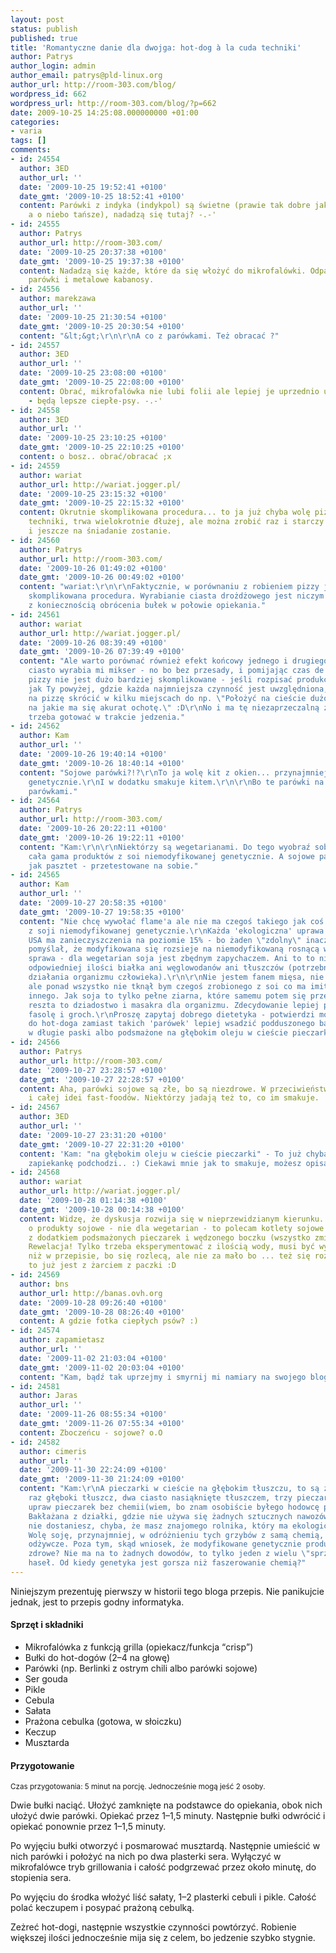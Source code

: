 ```yaml
---
layout: post
status: publish
published: true
title: 'Romantyczne danie dla dwojga: hot-dog à la cuda techniki'
author: Patrys
author_login: admin
author_email: patrys@pld-linux.org
author_url: http://room-303.com/blog/
wordpress_id: 662
wordpress_url: http://room-303.com/blog/?p=662
date: 2009-10-25 14:25:08.000000000 +01:00
categories:
- varia
tags: []
comments:
- id: 24554
  author: 3ED
  author_url: ''
  date: '2009-10-25 19:52:41 +0100'
  date_gmt: '2009-10-25 18:52:41 +0100'
  content: Parówki z indyka (indykpol) są świetne (prawie tak dobre jak "jedynki",
    a o niebo tańsze), nadadzą się tutaj? -.-'
- id: 24555
  author: Patrys
  author_url: http://room-303.com/
  date: '2009-10-25 20:37:38 +0100'
  date_gmt: '2009-10-25 19:37:38 +0100'
  content: Nadadzą się każde, które da się włożyć do mikrofalówki. Odpadają więc blaszane
    parówki i metalowe kabanosy.
- id: 24556
  author: marekzawa
  author_url: ''
  date: '2009-10-25 21:30:54 +0100'
  date_gmt: '2009-10-25 20:30:54 +0100'
  content: "&lt;&gt;\r\n\r\nA co z parówkami. Też obracać ?"
- id: 24557
  author: 3ED
  author_url: ''
  date: '2009-10-25 23:08:00 +0100'
  date_gmt: '2009-10-25 22:08:00 +0100'
  content: Obrać, mikrofalówka nie lubi folii ale lepiej je uprzednio ugotować i wystudzić
    - będą lepsze ciepłe-psy. -.-'
- id: 24558
  author: 3ED
  author_url: ''
  date: '2009-10-25 23:10:25 +0100'
  date_gmt: '2009-10-25 22:10:25 +0100'
  content: o bosz.. obrać/obracać ;x
- id: 24559
  author: wariat
  author_url: http://wariat.jogger.pl/
  date: '2009-10-25 23:15:32 +0100'
  date_gmt: '2009-10-25 22:15:32 +0100'
  content: Okrutnie skomplikowana procedura... to ja już chyba wolę pizzę bez cudów
    techniki, trwa wielokrotnie dłużej, ale można zrobić raz i starczy na 2 do full
    i jeszcze na śniadanie zostanie.
- id: 24560
  author: Patrys
  author_url: http://room-303.com/
  date: '2009-10-26 01:49:02 +0100'
  date_gmt: '2009-10-26 00:49:02 +0100'
  content: "wariat:\r\n\r\nFaktycznie, w porównaniu z robieniem pizzy jest to niepomiernie
    skomplikowana procedura. Wyrabianie ciasta drożdżowego jest niczym w porównaniu
    z koniecznością obrócenia bułek w połowie opiekania."
- id: 24561
  author: wariat
  author_url: http://wariat.jogger.pl/
  date: '2009-10-26 08:39:49 +0100'
  date_gmt: '2009-10-26 07:39:49 +0100'
  content: "Ale warto porównać również efekt końcowy jednego i drugiego ;-)\r\n\r\nAnyway,
    ciasto wyrabia mi mikser - no bo bez przesady, i pomijając czas de facto wyprodukowanie
    pizzy nie jest dużo bardziej skomplikowane - jeśli rozpisać produkcję hot doga
    jak Ty powyżej, gdzie każda najmniejsza czynność jest uwzględniona, a przepis
    na pizzę skrócić w kilku miejscach do np. \"Położyć na cieście dużo różnych rzeczy
    na jakie ma się akurat ochotę.\" :D\r\nNo i ma tę niezaprzeczalną zaletę, że nie
    trzeba gotować w trakcie jedzenia."
- id: 24562
  author: Kam
  author_url: ''
  date: '2009-10-26 19:40:14 +0100'
  date_gmt: '2009-10-26 18:40:14 +0100'
  content: "Sojowe parówki?!?\r\nTo ja wolę kit z okien... przynajmniej nie jest modyfikowany
    genetycznie.\r\nI w dodatku smakuje kitem.\r\n\r\nBo te parówki na pewno nie smakują
    parówkami."
- id: 24564
  author: Patrys
  author_url: http://room-303.com/
  date: '2009-10-26 20:22:11 +0100'
  date_gmt: '2009-10-26 19:22:11 +0100'
  content: "Kam:\r\n\r\nNiektórzy są wegetarianami. Do tego wyobraź sobie, że istnieje
    cała gama produktów z soi niemodyfikowanej genetycznie. A sojowe parówki smakują
    jak pasztet - przetestowane na sobie."
- id: 24565
  author: Kam
  author_url: ''
  date: '2009-10-27 20:58:35 +0100'
  date_gmt: '2009-10-27 19:58:35 +0100'
  content: "Nie chcę wywołać flame'a ale nie ma czegoś takiego jak coś sojowe zrobione
    z soji niemodyfikowanej genetycznie.\r\nKażda 'ekologiczna' uprawa w europie i
    USA ma zanieczyszczenia na poziomie 15% - bo żaden \"zdolny\" inaczej rolnik nie
    pomyślał, że modyfikowana się rozsieje na niemodyfikowaną rosnącą w okolicy.\r\n\r\nDruga
    sprawa - dla wegetarian soja jest zbędnym zapychaczem. Ani to to nie dostarcza
    odpowiedniej ilości białka ani węglowodanów ani tłuszczów (potrzebnych do prawidłowego
    działania organizmu człowieka).\r\n\r\nNie jestem fanem mięsa, nie znoszę parówek
    ale ponad wszystko nie tknął bym czegoś zrobionego z soi co ma imitować coś zupełnie
    innego. Jak soja to tylko pełne ziarna, które samemu potem się przerabia. Cała
    reszta to dziadostwo i masakra dla organizmu. Zdecydowanie lepiej polubić bób,
    fasolę i groch.\r\nProszę zapytaj dobrego dietetyka - potwierdzi moje słowa.\r\n\r\nA
    do hot-doga zamiast takich 'parówek' lepiej wsadzić podduszonego bakłażana pociętego
    w długie paski albo podsmażone na głębokim oleju w cieście pieczarki :)"
- id: 24566
  author: Patrys
  author_url: http://room-303.com/
  date: '2009-10-27 23:28:57 +0100'
  date_gmt: '2009-10-27 22:28:57 +0100'
  content: Aha, parówki sojowe są złe, bo są niezdrowe. W przeciwieństwie do hot-dogów
    i całej idei fast-foodów. Niektórzy jadają też to, co im smakuje.
- id: 24567
  author: 3ED
  author_url: ''
  date: '2009-10-27 23:31:20 +0100'
  date_gmt: '2009-10-27 22:31:20 +0100'
  content: 'Kam: "na głębokim oleju w cieście pieczarki" - To już chyba bardziej pod
    zapiekankę podchodzi.. :) Ciekawi mnie jak to smakuje, możesz opisać jak to zrobić?'
- id: 24568
  author: wariat
  author_url: http://wariat.jogger.pl/
  date: '2009-10-28 01:14:38 +0100'
  date_gmt: '2009-10-28 00:14:38 +0100'
  content: Widzę, że dyskusja rozwija się w nieprzewidzianym kierunku. Jeśli chodzi
    o produkty sojowe - nie dla wegetarian - to polecam kotlety sojowe (z paczki)
    z dodatkiem podsmażonych pieczarek i wędzonego boczku (wszystko zmiksowane razem).
    Rewelacja! Tylko trzeba eksperymentować z ilością wody, musi być wyraźnie mniej
    niż w przepisie, bo się rozlecą, ale nie za mało bo ... też się rozlecą :D Tak
    to już jest z żarciem z paczki :D
- id: 24569
  author: bns
  author_url: http://banas.ovh.org
  date: '2009-10-28 09:26:40 +0100'
  date_gmt: '2009-10-28 08:26:40 +0100'
  content: A gdzie fotka ciepłych psów? :)
- id: 24574
  author: zapamietasz
  author_url: ''
  date: '2009-11-02 21:03:04 +0100'
  date_gmt: '2009-11-02 20:03:04 +0100'
  content: "Kam, bądź tak uprzejmy i smyrnij mi namiary na swojego bloga\r\nna \r\nwp.pl"
- id: 24581
  author: Jaras
  author_url: ''
  date: '2009-11-26 08:55:34 +0100'
  date_gmt: '2009-11-26 07:55:34 +0100'
  content: Zboczeńcu - sojowe? o.O
- id: 24582
  author: cimeris
  author_url: ''
  date: '2009-11-30 22:24:09 +0100'
  date_gmt: '2009-11-30 21:24:09 +0100'
  content: "Kam:\r\nA pieczarki w cieście na głębokim tłuszczu, to są zajebiście zdrowe-
    raz głęboki tłuszcz, dwa ciasto nasiąknięte tłuszczem, trzy pieczarki. Nie ma
    upraw pieczarek bez chemii(wiem, bo znam osobiście byłego hodowcę pieczarek).
    Bakłażana z działki, gdzie nie używa się żadnych sztucznych nawozów tez raczej
    nie dostaniesz, chyba, że masz znajomego rolnika, który ma ekologiczne uprawy.
    Wolę soję, przynajmniej, w odróżnieniu tych grzybów z samą chemią, ma jakieś wartości
    odżywcze. Poza tym, skąd wniosek, że modyfikowane genetycznie produkty nie są
    zdrowe? Nie ma na to żadnych dowodów, to tylko jeden z wielu \"sprzedających się\"
    haseł. Od kiedy genetyka jest gorsza niż faszerowanie chemią?"
---
```

<p>Niniejszym prezentuję pierwszy w historii tego bloga przepis. Nie panikujcie jednak, jest to przepis godny informatyka.</p>

<h4>Sprzęt i składniki</h4>

<ul>
	<li>Mikrofalówka z funkcją grilla (opiekacz/funkcja <q>crisp</q>)</li>
	<li>Bułki do hot-dogów (2–4 na głowę)</li>
	<li>Parówki (np. Berlinki z ostrym chili albo parówki sojowe)</li>
	<li>Ser gouda</li>
	<li>Pikle</li>
	<li>Cebula</li>
	<li>Sałata</li>
	<li>Prażona cebulka (gotowa, w słoiczku)</li>
	<li>Keczup</li>
	<li>Musztarda</li>
</ul>

<h4>Przygotowanie</h4>

<p><small>Czas przygotowania: 5 minut na porcję. Jednocześnie mogą jeść 2 osoby.</small></p>

<p>Dwie bułki naciąć. Ułożyć zamknięte na podstawce do opiekania, obok nich ułożyć dwie parówki. Opiekać przez 1–1,5 minuty. Następnie bułki odwrócić i opiekać ponownie przez 1–1,5 minuty.</p>

<p>Po wyjęciu bułki otworzyć i posmarować musztardą. Następnie umieścić w nich parówki i położyć na nich po dwa plasterki sera. Wyłączyć w mikrofalówce tryb grillowania i całość podgrzewać przez około minutę, do stopienia sera.</p>

<p>Po wyjęciu do środka włożyć liść sałaty, 1–2 plasterki cebuli i pikle. Całość polać keczupem i posypać prażoną cebulką.</p>

<p>Zeżreć hot-dogi, następnie wszystkie czynności powtórzyć. Robienie większej ilości jednocześnie mija się z celem, bo jedzenie szybko stygnie.</p>
